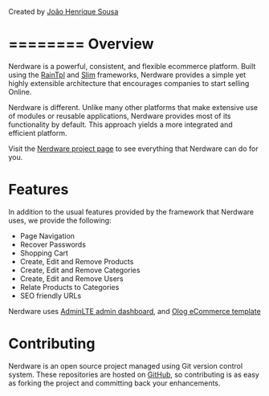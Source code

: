 Created by [João Henrique Sousa](https://twitter.com/jhenriquesousa)

========
Overview
========

Nerdware is a powerful, consistent, and flexible ecommerce
platform. Built using the [RainTpl](https://github.com/feulf/raintpl3and) and [Slim](https://www.slimframework.com) frameworks, Nerdware provides a
simple yet highly extensible architecture that encourages companies to start selling Online.

Nerdware is different. Unlike many other platforms that make extensive use of modules or reusable applications, Nerdware provides most of its
functionality by default. This approach yields a more integrated and efficient platform.

Visit the [Nerdware project page](https://nerdware.jhenriquesousa.com) to see everything that Nerdware can do for you. 

Features
========

In addition to the usual features provided by the framework that Nerdware uses, we provide the following:

* Page Navigation
* Recover Passwords
* Shopping Cart
* Create, Edit and Remove Products
* Create, Edit and Remove Categories
* Create, Edit and Remove Users
* Relate Products to Categories
* SEO friendly URLs 

Nerdware uses [AdminLTE admin dashboard](https://adminlte.io/), and [Olog eCommerce template](https://echotemplate.com/templates/olog-ecommerce-responsive-html-template)


Contributing
============

Nerdware is an open source project managed using Git version control system. These repositories are hosted on
[GitHub](https://github.com), so contributing is as easy as forking the project and committing back your enhancements.
